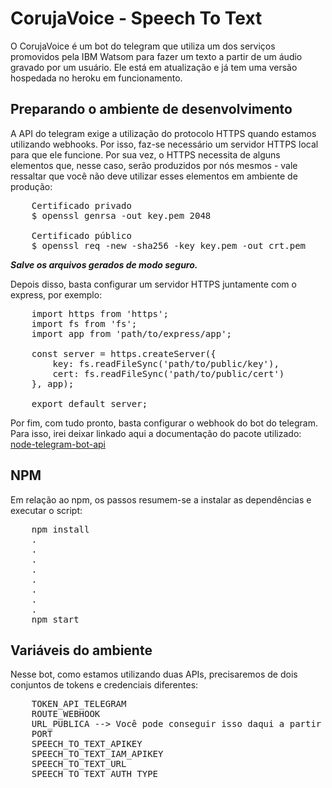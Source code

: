 #   CorujaVoice - Speech To Text    

O CorujaVoice é um bot do telegram que utiliza um dos serviços promovidos pela IBM Watsom para fazer um texto a partir de um áudio gravado por um usuário. Ele está em atualização e já tem uma versão hospedada no heroku em funcionamento. 

## Preparando o ambiente de desenvolvimento

A API do telegram exige a utilização do protocolo HTTPS quando estamos utilizando webhooks. Por isso, faz-se necessário um servidor HTTPS local para que ele funcione. Por sua vez, o HTTPS necessita de alguns elementos que, nesse caso, serão produzidos por nós mesmos - vale ressaltar que você não deve utilizar esses elementos em ambiente de produção:

<pre>
    Certificado privado
    $ openssl genrsa -out key.pem 2048

    Certificado público
    $ openssl req -new -sha256 -key key.pem -out crt.pem
</pre>

***Salve os arquivos gerados de modo seguro.***

Depois disso, basta configurar um servidor HTTPS juntamente com o express, por exemplo:

<pre>
    import https from 'https';
    import fs from 'fs';
    import app from 'path/to/express/app';

    const server = https.createServer({
        key: fs.readFileSync('path/to/public/key'),
        cert: fs.readFileSync('path/to/public/cert')
    }, app);

    export default server;
</pre>

Por fim, com tudo pronto, basta configurar o webhook do bot do telegram. Para isso, irei deixar linkado aqui a documentação do pacote utilizado: [node-telegram-bot-api](https://github.com/yagop/node-telegram-bot-api/blob/master/doc/usage.md#webhooks)

## NPM
Em relação ao npm, os passos resumem-se a instalar as dependências e executar o script:
<pre>
    npm install
    .
    .
    .
    .
    .
    .
    .
    .
    npm start
</pre>

## Variáveis do ambiente

Nesse bot, como estamos utilizando duas APIs, precisaremos de dois conjuntos de tokens e credenciais diferentes:
<pre>
    TOKEN_API_TELEGRAM
    ROUTE_WEBHOOK
    URL_PUBLICA --> Você pode conseguir isso daqui a partir do Ngrok.
    PORT
    SPEECH_TO_TEXT_APIKEY
    SPEECH_TO_TEXT_IAM_APIKEY
    SPEECH_TO_TEXT_URL
    SPEECH_TO_TEXT_AUTH_TYPE
</pre>